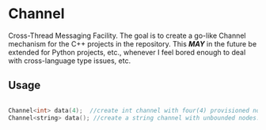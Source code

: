 Channel
=======

Cross-Thread Messaging Facility. The goal is to create a go-like Channel mechanism
for the C++ projects in the repository. This ***MAY*** in the future be extended for
Python projects, etc., whenever I feel bored enough to deal with cross-language type
issues, etc.

## Usage

```c++

Channel<int> data(4);  //create int channel with four(4) provisioned nodes. Will block on writes.
Channel<string> data(); //create a string channel with unbounded nodes.
```